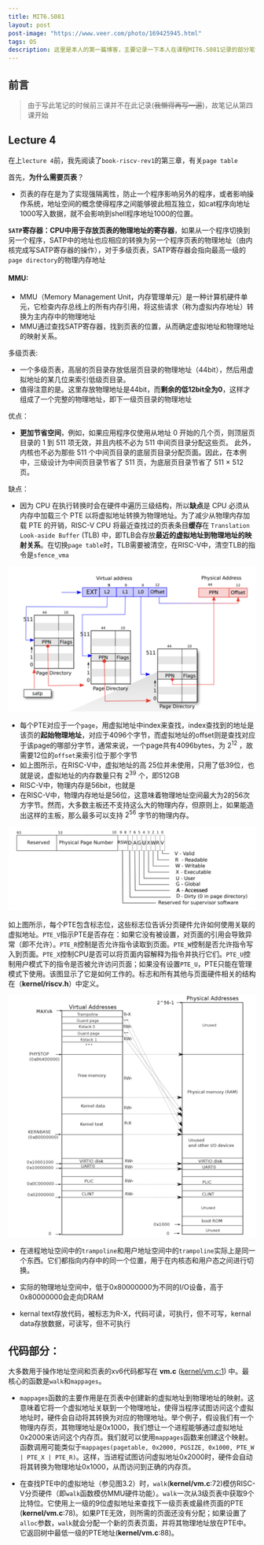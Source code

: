```yaml
---
title: MIT6.S081
layout: post
post-image: "https://www.veer.com/photo/169425945.html"
tags: OS
description: 这里是本人的第一篇博客，主要记录一下本人在课程MIT6.S081记录的部分笔记
---
```


## 前言
> 由于写此笔记的时候前三课并不在此记录(~~我懒得再写一遍~~)，故笔记从第四课开始

## Lecture 4
在上`lecture 4`前，我先阅读了`book-riscv-rev1`的第三章，有关`page table`

首先，**为什么需要页表**？

+ 页表的存在是为了实现强隔离性，防止一个程序影响另外的程序，或者影响操作系统，地址空间的概念使得程序之间能够彼此相互独立，如cat程序向地址1000写入数据，就不会影响到shell程序地址1000的位置。

**`SATP`寄存器：CPU中用于存放页表的物理地址的寄存器**，如果从一个程序切换到另一个程序，SATP中的地址也应相应的转换为另一个程序页表的物理地址（由内核完成写SATP寄存器的操作），对于多级页表，SATP寄存器会指向最高一级的`page directory`的物理内存地址



#### MMU:

+ MMU（Memory Management Unit，内存管理单元）是一种计算机硬件单元，它检查内存总线上的所有内存引用，将这些请求（称为虚拟内存地址）转换为主内存中的物理地址
+ MMU通过查找SATP寄存器，找到页表的位置，从而确定虚拟地址和物理地址的映射关系。

多级页表:

+ 一个多级页表，高层的页目录存放低层页目录的物理地址（44bit），然后用虚拟地址的某几位来索引低级页目录。
+ 值得注意的是。这里存放物理地址是44bit，而**剩余的低12bit全为0**，这样才组成了一个完整的物理地址，即下一级页目录的物理地址

优点：

+ **更加节省空间**，例如，如果应用程序仅使用从地址 0 开始的几个页，则顶层页目录的 1 到 511 项无效，并且内核不必为 511 中间页目录分配这些页。 此外，内核也不必为那些 511 个中间页目录的底层页目录分配页面。因此，在本例中，三级设计为中间页目录节省了 511 页，为底层页目录节省了 511 × 512 页。

缺点：

+ 因为 CPU 在执行转换时会在硬件中遍历三级结构，所以**缺点**是 CPU 必须从内存中加载三个 PTE 以将虚拟地址转换为物理地址。为了减少从物理内存加载 PTE 的开销，RISC-V CPU 将最近查找过的页表条目**缓存**在 `Translation Look-aside Buffer` (TLB) 中，即TLB会存放**最近的虚拟地址到物理地址的映射关系**。在切换`page table`时，TLB需要被清空，在RISC-V中，清空TLB的指令是`sfence_vma`



![Test Image2](/assets/images/page_table.png)

+ 每个PTE对应于一个`page`，用虚拟地址中index来查找，index查找到的地址是该页的**起始物理地址**，对应于4096个字节，而虚拟地址的offset则是查找对应于该page的哪部分字节，通常来说，一个page共有4096bytes，为 $2^{12}$ ，故需要12位的`offset`来索引位于那个字节
+ 如上图所示，在RISC-V中，虚拟地址的高 25位并未使用，只用了低39位，也就是说，虚拟地址的内存数量只有 $2^{39}$ 个，即512GB
+ RISC-V中，物理内存是56bit，也就是
+ 在RISC-V中，物理内存地址是56位，这意味着物理地址空间最大为2的56次方字节。然而，大多数主板还不支持这么大的物理内存，但原则上，如果能造出这样的主板，那么最多可以支持 $2^{56}$ 字节的物理内存。


![Test Image2](/assets/images/PTE.png)

如上图所示，每个PTE包含标志位，这些标志位告诉分页硬件允许如何使用关联的虚拟地址。`PTE_V`指示PTE是否存在：如果它没有被设置，对页面的引用会导致异常（即不允许）。`PTE_R`控制是否允许指令读取到页面。`PTE_W`控制是否允许指令写入到页面。`PTE_X`控制CPU是否可以将页面内容解释为指令并执行它们。`PTE_U`控制用户模式下的指令是否被允许访问页面；如果没有设置`PTE_U`，PTE只能在管理模式下使用。该图显示了它是如何工作的。标志和所有其他与页面硬件相关的结构在（**kernel/riscv.h**）中定义。



![Test Image](/assets/images/kernal_space.png)

+ 在进程地址空间中的`trampoline`和用户地址空间中的`trampoline`实际上是同一个东西。它们都指向内存中的同一个位置，用于在内核态和用户态之间进行切换。

+ 实际的物理地址空间中，低于0x80000000为不同的I/O设备，高于0x80000000会走向DRAM
+ kernal text存放代码，被标志为R-X，代码可读，可执行，但不可写，kernal data存放数据，可读写，但不可执行

## 代码部分：

大多数用于操作地址空间和页表的xv6代码都写在 **vm.c** ([kernel/vm.c:1](https://github.com/mit-pdos/xv6-riscv/blob/riscv//kernel/vm.c#L1)) 中。最核心的函数是`walk`和`mappages`。

+ `mappages`函数的主要作用是在页表中创建新的虚拟地址到物理地址的映射。这意味着它将一个虚拟地址关联到一个物理地址，使得当程序试图访问这个虚拟地址时，硬件会自动将其转换为对应的物理地址。举个例子，假设我们有一个物理内存页，其物理地址是0x1000，我们想让一个进程能够通过虚拟地址0x2000来访问这个内存页。我们就可以使用`mappages`函数来创建这个映射。函数调用可能类似于`mappages(pagetable, 0x2000, PGSIZE, 0x1000, PTE_W | PTE_X | PTE_R)`。这样，当进程试图访问虚拟地址0x2000时，硬件会自动将其转换为物理地址0x1000，从而访问到正确的内存页。

+ 在查找PTE中的虚拟地址（参见图3.2）时，`walk`(**kernel/vm.c**:72)模仿RISC-V分页硬件（即`walk`函数模仿MMU硬件功能）。`walk`一次从3级页表中获取9个比特位。它使用上一级的9位虚拟地址来查找下一级页表或最终页面的PTE (**kernel/vm.c**:78)。如果PTE无效，则所需的页面还没有分配；如果设置了`alloc`参数，`walk`就会分配一个新的页表页面，并将其物理地址放在PTE中。它返回树中最低一级的PTE地址(**kernel/vm.c**:88)。
